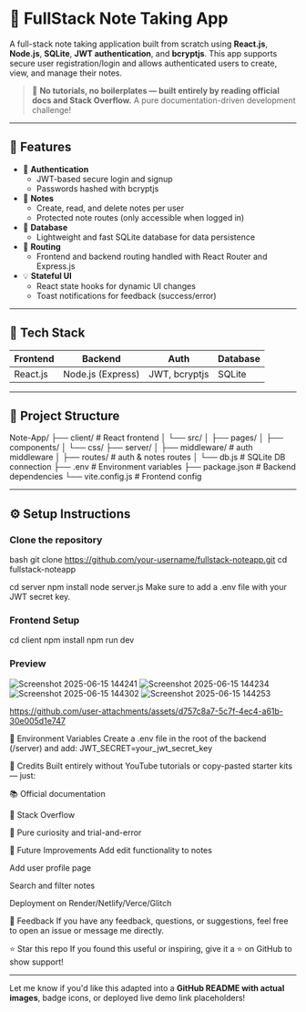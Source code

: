 # 📝 FullStack Note Taking App

A full-stack note taking application built from scratch using **React.js**, **Node.js**, **SQLite**, **JWT authentication**, and **bcryptjs**. This app supports secure user registration/login and allows authenticated users to create, view, and manage their notes.

> 🚀 **No tutorials, no boilerplates — built entirely by reading official docs and Stack Overflow.** A pure documentation-driven development challenge!

---

## 🌟 Features

- 🔐 **Authentication**
  - JWT-based secure login and signup
  - Passwords hashed with bcryptjs
- 📓 **Notes**
  - Create, read, and delete notes per user
  - Protected note routes (only accessible when logged in)
- 💾 **Database**
  - Lightweight and fast SQLite database for data persistence
- 🧭 **Routing**
  - Frontend and backend routing handled with React Router and Express.js
- 💡 **Stateful UI**
  - React state hooks for dynamic UI changes
  - Toast notifications for feedback (success/error)

---

## 🧱 Tech Stack

| Frontend | Backend | Auth | Database |
|----------|---------|------|----------|
| React.js | Node.js (Express) | JWT, bcryptjs | SQLite |

---

## 📁 Project Structure

Note-App/
├── client/ # React frontend
│ └── src/
│ ├── pages/
│ ├── components/
│ └── css/
├── server/
│ ├── middleware/ # auth middleware
│ ├── routes/ # auth & notes routes
│ └── db.js # SQLite DB connection
├── .env # Environment variables
├── package.json # Backend dependencies
└── vite.config.js # Frontend config


---

## ⚙️ Setup Instructions

### Clone the repository

bash
git clone https://github.com/your-username/fullstack-noteapp.git
cd fullstack-noteapp


cd server
npm install
node server.js
Make sure to add a .env file with your JWT secret key.

### Frontend Setup

cd client
npm install
npm run dev

### Preview

![Screenshot 2025-06-15 144241](https://github.com/user-attachments/assets/c22d5219-5770-481a-b0e6-a3cad71da38e)
![Screenshot 2025-06-15 144234](https://github.com/user-attachments/assets/365c5b86-ea47-42da-bbb9-61a7ea1eaac3)
![Screenshot 2025-06-15 144302](https://github.com/user-attachments/assets/1da36bb5-d892-4451-9e1d-9ddbbc0632a6)
![Screenshot 2025-06-15 144253](https://github.com/user-attachments/assets/6ff113e1-7a7c-45c7-9b32-b5bb5793e6cb)



https://github.com/user-attachments/assets/d757c8a7-5c7f-4ec4-a61b-30e005d1e747


🔐 Environment Variables
Create a .env file in the root of the backend (/server) and add:
JWT_SECRET=your_jwt_secret_key

🙌 Credits
Built entirely without YouTube tutorials or copy-pasted starter kits — just:

📚 Official documentation

💬 Stack Overflow

🧠 Pure curiosity and trial-and-error

📌 Future Improvements
Add edit functionality to notes

Add user profile page

Search and filter notes

Deployment on Render/Netlify/Verce/Glitch

💬 Feedback
If you have any feedback, questions, or suggestions, feel free to open an issue or message me directly.

⭐️ Star this repo
If you found this useful or inspiring, give it a ⭐ on GitHub to show support!


---

Let me know if you'd like this adapted into a **GitHub README with actual images**, badge icons, or deployed live demo link placeholders!

